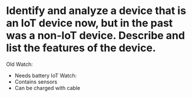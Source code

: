 # Identify and analyze a device that is an IoT device now, but in the past was a non-IoT device. Describe and list the features of the device.

Old Watch: 
- Needs battery
IoT Watch: 
- Contains sensors
- Can be charged with cable

